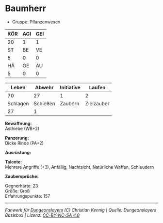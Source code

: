 # Baumherr  
- Gruppe: Pflanzenwesen  

| KÖR | AGI | GEI |  
| --- | --- | --- |  
| 20  | 1   | 1   |
| ST  | BE  | VE  |  
| 5   | 0   | 0   |
| HÄ  | GE  | AU  |  
| 5   | 0   | 0   |


| Leben    | Abwehr   | Initiative | Laufen     |
| -------- | -------- | ---------- | ---------- |
| 70       | 27       | 1          | 2          |
| Schlagen | Schießen | Zaubern    | Zielzauber |
| 27       | 1        |            |            |

**Bewaffnung:**  
Asthiebe (WB+2)

**Panzerung:**  
Dicke Rinde (PA+2)

**Ausrüstung:**  


**Talente:**  
Mehrere Angriffe (+3), Anfällig, Nachtsicht, Natürliche Waffen, Schleudern

**Zaubersprüche:**  


Gegnerhärte: 23  
Größe: Groß  
Erfahrungspunkte: 157  



___
*Fanwerk für [Dungeonslayers](https://www.dungeonslayers.net/) (C) Christian Kennig | Quelle: Dungeonslayers Basisbox | Lizenz: [CC-BY-NC-SA 4.0](https://creativecommons.org/licenses/by-nc-sa/4.0/deed.de)*